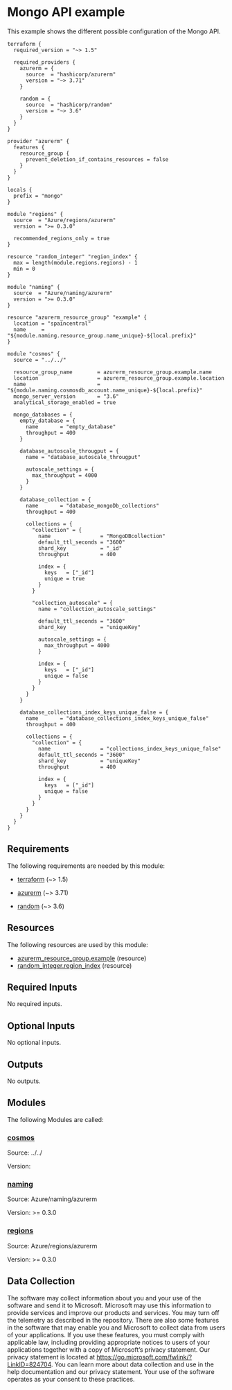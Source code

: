 <!-- BEGIN_TF_DOCS -->
# Mongo API example

This example shows the different possible configuration of the Mongo API.

```hcl
terraform {
  required_version = "~> 1.5"

  required_providers {
    azurerm = {
      source  = "hashicorp/azurerm"
      version = "~> 3.71"
    }

    random = {
      source  = "hashicorp/random"
      version = "~> 3.6"
    }
  }
}

provider "azurerm" {
  features {
    resource_group {
      prevent_deletion_if_contains_resources = false
    }
  }
}

locals {
  prefix = "mongo"
}

module "regions" {
  source  = "Azure/regions/azurerm"
  version = ">= 0.3.0"

  recommended_regions_only = true
}

resource "random_integer" "region_index" {
  max = length(module.regions.regions) - 1
  min = 0
}

module "naming" {
  source  = "Azure/naming/azurerm"
  version = ">= 0.3.0"
}

resource "azurerm_resource_group" "example" {
  location = "spaincentral"
  name     = "${module.naming.resource_group.name_unique}-${local.prefix}"
}

module "cosmos" {
  source = "../../"

  resource_group_name        = azurerm_resource_group.example.name
  location                   = azurerm_resource_group.example.location
  name                       = "${module.naming.cosmosdb_account.name_unique}-${local.prefix}"
  mongo_server_version       = "3.6"
  analytical_storage_enabled = true

  mongo_databases = {
    empty_database = {
      name       = "empty_database"
      throughput = 400
    }

    database_autoscale_througput = {
      name = "database_autoscale_througput"

      autoscale_settings = {
        max_throughput = 4000
      }
    }

    database_collection = {
      name       = "database_mongoDb_collections"
      throughput = 400

      collections = {
        "collection" = {
          name                = "MongoDBcollection"
          default_ttl_seconds = "3600"
          shard_key           = "_id"
          throughput          = 400

          index = {
            keys   = ["_id"]
            unique = true
          }
        }

        "collection_autoscale" = {
          name = "collection_autoscale_settings"

          default_ttl_seconds = "3600"
          shard_key           = "uniqueKey"

          autoscale_settings = {
            max_throughput = 4000
          }

          index = {
            keys   = ["_id"]
            unique = false
          }
        }
      }
    }

    database_collections_index_keys_unique_false = {
      name       = "database_collections_index_keys_unique_false"
      throughput = 400

      collections = {
        "collection" = {
          name                = "collections_index_keys_unique_false"
          default_ttl_seconds = "3600"
          shard_key           = "uniqueKey"
          throughput          = 400

          index = {
            keys   = ["_id"]
            unique = false
          }
        }
      }
    }
  }
}

```

<!-- markdownlint-disable MD033 -->
## Requirements

The following requirements are needed by this module:

- <a name="requirement_terraform"></a> [terraform](#requirement\_terraform) (~> 1.5)

- <a name="requirement_azurerm"></a> [azurerm](#requirement\_azurerm) (~> 3.71)

- <a name="requirement_random"></a> [random](#requirement\_random) (~> 3.6)

## Resources

The following resources are used by this module:

- [azurerm_resource_group.example](https://registry.terraform.io/providers/hashicorp/azurerm/latest/docs/resources/resource_group) (resource)
- [random_integer.region_index](https://registry.terraform.io/providers/hashicorp/random/latest/docs/resources/integer) (resource)

<!-- markdownlint-disable MD013 -->
## Required Inputs

No required inputs.

## Optional Inputs

No optional inputs.

## Outputs

No outputs.

## Modules

The following Modules are called:

### <a name="module_cosmos"></a> [cosmos](#module\_cosmos)

Source: ../../

Version:

### <a name="module_naming"></a> [naming](#module\_naming)

Source: Azure/naming/azurerm

Version: >= 0.3.0

### <a name="module_regions"></a> [regions](#module\_regions)

Source: Azure/regions/azurerm

Version: >= 0.3.0

<!-- markdownlint-disable-next-line MD041 -->
## Data Collection

The software may collect information about you and your use of the software and send it to Microsoft. Microsoft may use this information to provide services and improve our products and services. You may turn off the telemetry as described in the repository. There are also some features in the software that may enable you and Microsoft to collect data from users of your applications. If you use these features, you must comply with applicable law, including providing appropriate notices to users of your applications together with a copy of Microsoft’s privacy statement. Our privacy statement is located at <https://go.microsoft.com/fwlink/?LinkID=824704>. You can learn more about data collection and use in the help documentation and our privacy statement. Your use of the software operates as your consent to these practices.
<!-- END_TF_DOCS -->